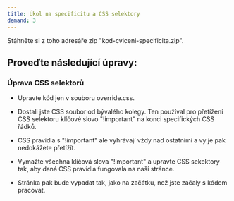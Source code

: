 ```yaml
---
title: Úkol na specificitu a CSS selektory
demand: 3
---
```


Stáhněte si z toho adresáře zip "kod-cviceni-specificita.zip".

## Proveďte následující úpravy:

### Úprava CSS selektorů

- Upravte kód jen v souboru override.css.
- Dostali jste CSS soubor od bývalého kolegy. Ten používal pro přetížení CSS selektoru klíčové slovo "!important" na konci specifických CSS řádků.
- CSS pravidla s "!important" ale vyhrávají vždy nad ostatními a vy je pak nedokážete přetížít.

- Vymažte všechna klíčová slova "!important" a upravte CSS sekektory tak, aby daná CSS pravidla fungovala na naší stránce.
- Stránka pak bude vypadat tak, jako na začátku, než jste začaly s kódem pracovat.
